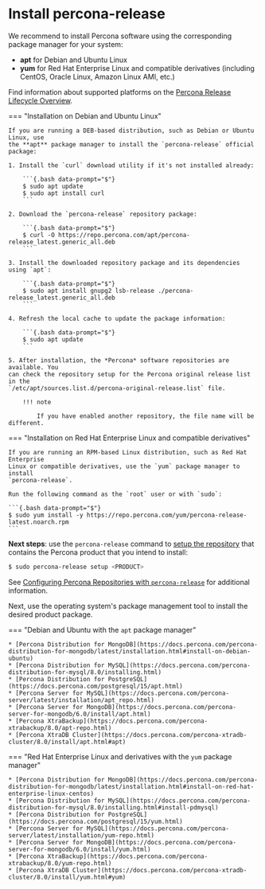 # Install percona-release

We recommend to install Percona software using the corresponding package manager
for your system:

* **apt** for Debian and Ubuntu Linux
* **yum** for Red Hat Enterprise Linux and compatible derivatives (including CentOS, Oracle Linux, Amazon Linux AMI, etc.)

Find information about supported platforms on the [Percona Release Lifecycle Overview](https://www.percona.com/services/policies/percona-software-support-lifecycle#support).

=== "Installation on Debian and Ubuntu Linux"

    If you are running a DEB-based distribution, such as Debian or Ubuntu Linux, use
    the **apt** package manager to install the `percona-release` official package:

    1. Install the `curl` download utility if it's not installed already:

        ```{.bash data-prompt="$"}
        $ sudo apt update
        $ sudo apt install curl 
        ```

    2. Download the `percona-release` repository package:

        ```{.bash data-prompt="$"}
        $ curl -O https://repo.percona.com/apt/percona-release_latest.generic_all.deb
        ```

    3. Install the downloaded repository package and its dependencies using `apt`:

        ```{.bash data-prompt="$"}
        $ sudo apt install gnupg2 lsb-release ./percona-release_latest.generic_all.deb
        ```

    4. Refresh the local cache to update the package information:

        ```{.bash data-prompt="$"}
        $ sudo apt update
        ```

    5. After installation, the *Percona* software repositories are available. You
    can check the repository setup for the Percona original release list in the
    `/etc/apt/sources.list.d/percona-original-release.list` file.

        !!! note
    
            If you have enabled another repository, the file name will be different.

=== "Installation on Red Hat Enterprise Linux and compatible derivatives"

    If you are running an RPM-based Linux distribution, such as Red Hat Enterprise
    Linux or compatible derivatives, use the `yum` package manager to install
    `percona-release`.

    Run the following command as the `root` user or with `sudo`:

    ```{.bash data-prompt="$"}
    $ sudo yum install -y https://repo.percona.com/yum/percona-release-latest.noarch.rpm
    ```

**Next steps**: use the `percona-release` command to [setup the
repository](repository-location.md) that contains the Percona product that you
intend to install:

```{.bash data-prompt="$"}
$ sudo percona-release setup <PRODUCT>
```
See [Configuring Percona Repositories with
`percona-release`](percona-release.md) for additional information.

Next, use the operating system's package management tool to install the desired product package.

=== "Debian and Ubuntu with the `apt` package manager"

    * [Percona Distribution for MongoDB](https://docs.percona.com/percona-distribution-for-mongodb/latest/installation.html#install-on-debian-ubuntu)
    * [Percona Distribution for MySQL](https://docs.percona.com/percona-distribution-for-mysql/8.0/installing.html)
    * [Percona Distribution for PostgreSQL](https://docs.percona.com/postgresql/15/apt.html)
    * [Percona Server for MySQL](https://docs.percona.com/percona-server/latest/installation/apt_repo.html)
    * [Percona Server for MongoDB](https://docs.percona.com/percona-server-for-mongodb/6.0/install/apt.html)
    * [Percona XtraBackup](https://docs.percona.com/percona-xtrabackup/8.0/apt-repo.html)
    * [Percona XtraDB Cluster](https://docs.percona.com/percona-xtradb-cluster/8.0/install/apt.html#apt)


=== "Red Hat Enterprise Linux and derivatives with the `yum` package manager"

    * [Percona Distribution for MongoDB](https://docs.percona.com/percona-distribution-for-mongodb/latest/installation.html#install-on-red-hat-enterprise-linux-centos)
    * [Percona Distribution for MySQL](https://docs.percona.com/percona-distribution-for-mysql/8.0/installing.html#install-pdmysql)
    * [Percona Distribution for PostgreSQL](https://docs.percona.com/postgresql/15/yum.html)
    * [Percona Server for MySQL](https://docs.percona.com/percona-server/latest/installation/yum-repo.html)
    * [Percona Server for MongoDB](https://docs.percona.com/percona-server-for-mongodb/6.0/install/yum.html)
    * [Percona XtraBackup](https://docs.percona.com/percona-xtrabackup/8.0/yum-repo.html)
    * [Percona XtraDB Cluster](https://docs.percona.com/percona-xtradb-cluster/8.0/install/yum.html#yum)

